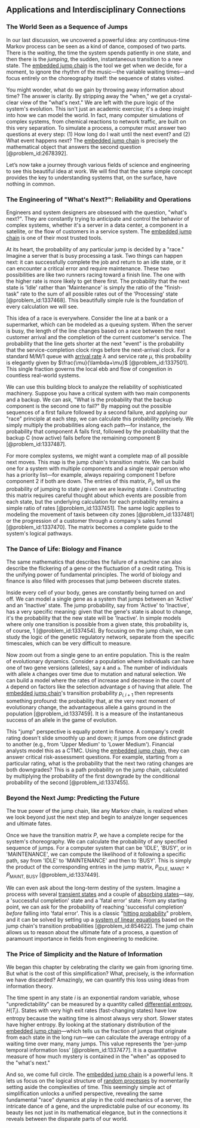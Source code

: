 ## Applications and Interdisciplinary Connections

### The World Seen as a Sequence of Jumps

In our last discussion, we uncovered a powerful idea: any continuous-time Markov process can be seen as a kind of dance, composed of two parts. There is the *waiting*, the time the system spends patiently in one state, and then there is the *jumping*, the sudden, instantaneous transition to a new state. The [embedded jump chain](@article_id:274927) is the tool we get when we decide, for a moment, to ignore the rhythm of the music—the variable waiting times—and focus entirely on the choreography itself: the sequence of states visited.

You might wonder, what do we gain by throwing away information about time? The answer is clarity. By stripping away the "when," we get a crystal-clear view of the "what's next." We are left with the pure logic of the system's evolution. This isn't just an academic exercise; it's a deep insight into how we can model the world. In fact, many computer simulations of complex systems, from chemical reactions to network traffic, are built on this very separation. To simulate a process, a computer must answer two questions at every step: (1) How long do I wait until the next event? and (2) What event happens next? The [embedded jump chain](@article_id:274927) is precisely the mathematical object that answers the second question [@problem_id:2678392].

Let’s now take a journey through various fields of science and engineering to see this beautiful idea at work. We will find that the same simple concept provides the key to understanding systems that, on the surface, have nothing in common.

### The Engineering of "What's Next?": Reliability and Operations

Engineers and system designers are obsessed with the question, "what's next?". They are constantly trying to anticipate and control the behavior of complex systems, whether it's a server in a data center, a component in a satellite, or the flow of customers in a service system. The [embedded jump chain](@article_id:274927) is one of their most trusted tools.

At its heart, the probability of any particular jump is decided by a "race." Imagine a server that is busy processing a task. Two things can happen next: it can successfully complete the job and return to an idle state, or it can encounter a critical error and require maintenance. These two possibilities are like two runners racing toward a finish line. The one with the higher rate is more likely to get there first. The probability that the next state is 'Idle' rather than 'Maintenance' is simply the ratio of the "finish-task" rate to the sum of all possible rates out of the 'Processing' state [@problem_id:1337468]. This beautifully simple rule is the foundation of every calculation we will see.

This idea of a race is everywhere. Consider the line at a bank or a supermarket, which can be modeled as a queuing system. When the server is busy, the length of the line changes based on a race between the next customer arrival and the completion of the current customer's service. The probability that the line gets shorter at the next "event" is the probability that the service-completion clock rings before the next-arrival clock. For a standard M/M/1 queue with [arrival rate](@article_id:271309) $\lambda$ and service rate $\mu$, this probability is elegantly given by $\frac{\mu}{\lambda+\mu}$ [@problem_id:1337501]. This single fraction governs the local ebb and flow of congestion in countless real-world systems.

We can use this building block to analyze the reliability of sophisticated machinery. Suppose you have a critical system with two main components and a backup. We can ask, "What is the probability that the backup component is the second one to fail?" By mapping out the possible sequences of a first failure followed by a second failure, and applying our "race" principle at each step, we can calculate this probability precisely. We simply multiply the probabilities along each path—for instance, the probability that component A fails first, followed by the probability that the backup C (now active) fails before the remaining component B [@problem_id:1337487].

For more complex systems, we might want a complete map of all possible next moves. This map is the jump chain's transition matrix. We can build one for a system with multiple components and a single repair person who has a priority list—for example, always repairing component 1 before component 2 if both are down. The entries of this matrix, $P_{ij}$, tell us the probability of jumping to state $j$ given we are leaving state $i$. Constructing this matrix requires careful thought about which events are possible from each state, but the underlying calculation for each probability remains a simple ratio of rates [@problem_id:1337451]. The same logic applies to modeling the movement of taxis between city zones [@problem_id:1337481] or the progression of a customer through a company's sales funnel [@problem_id:1337470]. The matrix becomes a complete guide to the system's logical pathways.

### The Dance of Life: Biology and Finance

The same mathematics that describes the failure of a machine can also describe the flickering of a gene or the fluctuation of a credit rating. This is the unifying power of fundamental principles. The world of biology and finance is also filled with processes that jump between discrete states.

Inside every cell of your body, genes are constantly being turned on and off. We can model a single gene as a system that jumps between an 'Active' and an 'Inactive' state. The jump probability, say from 'Active' to 'Inactive', has a very specific meaning: given that the gene's state is about to change, it's the probability that the new state will be 'Inactive'. In simple models where only one transition is possible from a given state, this probability is, of course, 1 [@problem_id:1337454]. By focusing on the jump chain, we can study the logic of the genetic regulatory network, separate from the specific timescales, which can be very difficult to measure.

Now zoom out from a single gene to an entire population. This is the realm of evolutionary dynamics. Consider a population where individuals can have one of two gene versions (alleles), say `A` and `a`. The number of individuals with allele `A` changes over time due to mutation and natural selection. We can build a model where the rates of increase and decrease in the count of `A` depend on factors like the selection advantage $s$ of having that allele. The [embedded jump chain](@article_id:274927)'s transition probability $p_{i, i+1}$ then represents something profound: the probability that, at the very next moment of evolutionary change, the advantageous allele `A` gains ground in the population [@problem_id:1337459]. It is a measure of the instantaneous success of an allele in the game of evolution.

This "jump" perspective is equally potent in finance. A company's credit rating doesn't slide smoothly up and down; it jumps from one distinct grade to another (e.g., from 'Upper Medium' to 'Lower Medium'). Financial analysts model this as a CTMC. Using the [embedded jump chain](@article_id:274927), they can answer critical risk-assessment questions. For example, starting from a particular rating, what is the probability that the next two rating changes are both downgrades? This is a path probability on the jump chain, calculated by multiplying the probability of the first downgrade by the conditional probability of the second [@problem_id:1337455].

### Beyond the Next Jump: Predicting the Future

The true power of the jump chain, like any Markov chain, is realized when we look beyond just the next step and begin to analyze longer sequences and ultimate fates.

Once we have the transition matrix $P$, we have a complete recipe for the system's choreography. We can calculate the probability of any specified sequence of jumps. For a computer system that can be 'IDLE', 'BUSY', or in 'MAINTENANCE', we can compute the likelihood of it following a specific path, say from 'IDLE' to 'MAINTENANCE' and then to 'BUSY'. This is simply the product of the corresponding entries in the jump matrix, $P_{\text{IDLE, MAINT}} \times P_{\text{MAINT, BUSY}}$ [@problem_id:1337449].

We can even ask about the long-term destiny of the system. Imagine a process with several [transient states](@article_id:260312) and a couple of [absorbing states](@article_id:160542)—say, a 'successful completion' state and a 'fatal error' state. From any starting point, we can ask for the probability of reaching 'successful completion' *before* falling into 'fatal error'. This is a classic "[hitting probability](@article_id:266371)" problem, and it can be solved by setting up a [system of linear equations](@article_id:139922) based on the jump chain's transition probabilities [@problem_id:854622]. The jump chain allows us to reason about the ultimate fate of a process, a question of paramount importance in fields from engineering to medicine.

### The Price of Simplicity and the Nature of Information

We began this chapter by celebrating the clarity we gain from ignoring time. But what is the cost of this simplification? What, precisely, is the information we have discarded? Amazingly, we can quantify this loss using ideas from information theory.

The time spent in any state $i$ is an exponential random variable, whose "unpredictability" can be measured by a quantity called [differential entropy](@article_id:264399), $H(T_i)$. States with very high exit rates (fast-changing states) have low entropy because the waiting time is almost always very short. Slower states have higher entropy. By looking at the stationary distribution of the [embedded jump chain](@article_id:274927)—which tells us the fraction of jumps that originate from each state in the long run—we can calculate the average entropy of a waiting time over many, many jumps. This value represents the 'per-jump temporal information loss' [@problem_id:1337477]. It is a quantitative measure of how much mystery is contained in the "when" as opposed to the "what's next."

And so, we come full circle. The [embedded jump chain](@article_id:274927) is a powerful lens. It lets us focus on the logical structure of [random processes](@article_id:267993) by momentarily setting aside the complexities of time. This seemingly simple act of simplification unlocks a unified perspective, revealing the same fundamental "race" dynamics at play in the cold mechanics of a server, the intricate dance of a gene, and the unpredictable pulse of our economy. Its beauty lies not just in its mathematical elegance, but in the connections it reveals between the disparate parts of our world.